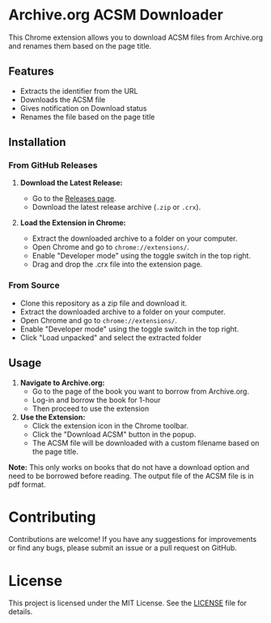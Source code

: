 # Archive.org ACSM Downloader

This Chrome extension allows you to download ACSM files from Archive.org and renames them based on the page title.

## Features

- Extracts the identifier from the URL
- Downloads the ACSM file
- Gives notification on Download status
- Renames the file based on the page title

## Installation

### From GitHub Releases

1. **Download the Latest Release:**
   - Go to the [Releases page](https://github.com/Sam2368/Archive.org-ACSM-Downloader/releases).
   - Download the latest release archive (`.zip` or `.crx`).

2. **Load the Extension in Chrome:**
   - Extract the downloaded archive to a folder on your computer.
   - Open Chrome and go to `chrome://extensions/`.
   - Enable "Developer mode" using the toggle switch in the top right.
   - Drag and drop the .crx file into the extension page.
     
### From Source
   - Clone this repository as a zip file and download it.
   - Extract the downloaded archive to a folder on your computer.
   - Open Chrome and go to `chrome://extensions/`.
   - Enable "Developer mode" using the toggle switch in the top right.
   - Click "Load unpacked" and select the extracted folder

## Usage
1. **Navigate to Archive.org:**
    - Go to the page of the book you want to borrow from Archive.org.
    - Log-in and borrow the book for 1-hour
    - Then proceed to use the extension
2. **Use the Extension:**
    - Click the extension icon in the Chrome toolbar.
    - Click the "Download ACSM" button in the popup.
    - The ACSM file will be downloaded with a custom filename based on the page title.

**Note:** This only works on books that do not have a download option and need to be borrowed before reading. The output file of the ACSM file is in pdf format.

# Contributing
Contributions are welcome! If you have any suggestions for improvements or find any bugs, please submit an issue or a pull request on GitHub.

# License
This project is licensed under the MIT License. See the [LICENSE](./LICENSE) file for details.
